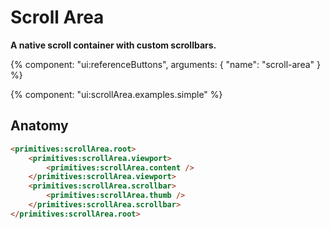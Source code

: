 # Scroll Area

**A native scroll container with custom scrollbars.**

{% component: "ui:referenceButtons", arguments: { "name": "scroll-area" } %}

{% component: "ui:scrollArea.examples.simple" %}

## Anatomy

```html
<primitives:scrollArea.root>
    <primitives:scrollArea.viewport>
        <primitives:scrollArea.content />
    </primitives:scrollArea.viewport>
    <primitives:scrollArea.scrollbar>
        <primitives:scrollArea.thumb />
    </primitives:scrollArea.scrollbar>
</primitives:scrollArea.root>
```
